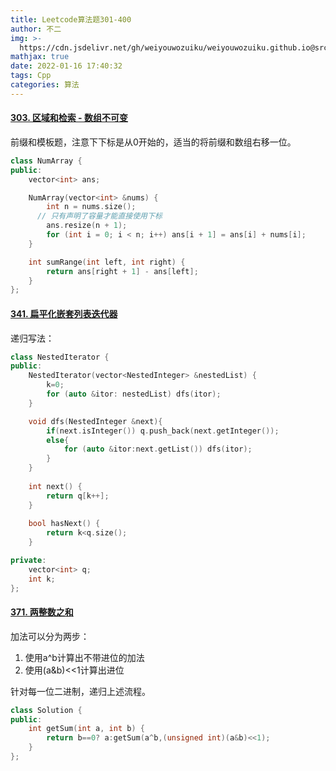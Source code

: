 ```yaml
---
title: Leetcode算法题301-400
author: 不二
img: >-
  https://cdn.jsdelivr.net/gh/weiyouwozuiku/weiyouwozuiku.github.io@src/source/_posts/PageImg/算法/Leetcode算法题301-400.jpeg
mathjax: true
date: 2022-01-16 17:40:32
tags: Cpp
categories: 算法
---
```


#### [303. 区域和检索 - 数组不可变](https://leetcode-cn.com/problems/range-sum-query-immutable/)

前缀和模板题，注意下下标是从0开始的，适当的将前缀和数组右移一位。

```cpp
class NumArray {
public:
    vector<int> ans;

    NumArray(vector<int> &nums) {
        int n = nums.size();
      // 只有声明了容量才能直接使用下标
        ans.resize(n + 1);
        for (int i = 0; i < n; i++) ans[i + 1] = ans[i] + nums[i];
    }

    int sumRange(int left, int right) {
        return ans[right + 1] - ans[left];
    }
};
```



#### [341. 扁平化嵌套列表迭代器](https://leetcode-cn.com/problems/flatten-nested-list-iterator/)

递归写法：

```cpp
class NestedIterator {
public:
    NestedIterator(vector<NestedInteger> &nestedList) {
        k=0;
        for (auto &itor: nestedList) dfs(itor);
    }

    void dfs(NestedInteger &next){
        if(next.isInteger()) q.push_back(next.getInteger());
        else{
            for (auto &itor:next.getList()) dfs(itor);
        }
    }
    
    int next() {
        return q[k++];
    }
    
    bool hasNext() {
        return k<q.size();
    }

private:
    vector<int> q;
    int k;
};
```

#### [371. 两整数之和](https://leetcode-cn.com/problems/sum-of-two-integers/)

加法可以分为两步：

1. 使用a^b计算出不带进位的加法
2. 使用\(a&b\)<<1计算出进位

针对每一位二进制，递归上述流程。

```cpp
class Solution {
public:
    int getSum(int a, int b) {
        return b==0? a:getSum(a^b,(unsigned int)(a&b)<<1);
    }
};
```

